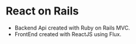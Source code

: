 # React on Rails

- Backend Api created with Ruby on Rails MVC.
- FrontEnd created with ReactJS using Flux.

